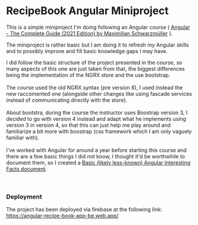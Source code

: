 # RecipeBook Angular Miniproject

This is a simple miniproject I'm doing following an Angular course ( [Angular - The Complete Guide (2021 Edition) by Maximilian Schwarzmüller](https://www.udemy.com/course/the-complete-guide-to-angular-2/) ).

The miniproject is rather basic but I am doing it to refresh my Angular skills and to possibly improve and fill basic knowledge gaps I may have.

I did follow the basic structure of the project presented in the course, so many aspects of this one are just taken from that, the biggest differences being the implementation of the NGRX store and the use bootstrap.
\
\
The course used the old NGRX syntax (pre version 8), I used instead the new raccomented one (alongside other changes like using fascade services instead of communicating directly with the store).
\
\
About bootstra, during the course the instructor uses Boostrap version 3, I decided to go with version 4 instead and adapt what he implements using version 3 in version 4, so that this can just help me play around and familiarize a bit more with boostrap (css framework which I am only vaguely familiar with).
\
\
I've worked with Angular for around a year before starting this course and there are a few basic things I did not know, I thought it'd be worthwhile to document them, so I created a [Basic (likely less-known) Angular Interesting Facts document](./extra/basic_facts.md).
\
\
\
&NewLine;

### Deployment

The project has been deployed via firebase at the following link:\
https://angular-recipe-book-app-be.web.app/
